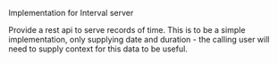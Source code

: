 Implementation for Interval server

Provide a rest api to serve records of time.
This is to be a simple implementation, only supplying date and duration - the calling user will need to supply context for this data to be useful.
